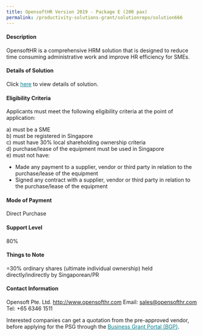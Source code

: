 ```yaml
---
title: OpensoftHR Version 2019 - Package E (200 pax)
permalink: /productivity-solutions-grant/solutionrepo/solution666
---
```


#### Description

OpensoftHR is a comprehensive HRM solution that is designed to reduce time consuming administrative work and improve HR efficiency for SMEs.






#### Details of Solution

Click <a href='https://govassist.gobusiness.gov.sg/images/psg/Opensoft_Annex_3_Part_5.pdf' style='color:#037e8a'>here</a> to view details of solution.

#### Eligibility Criteria

Applicants must meet the following eligibility criteria at the point of application:

a) must be a SME <br>
b) must be registered in Singapore <br>
c) must have 30% local shareholding ownership criteria <br>
d) purchase/lease of the equipment must be used in Singapore <br>
e) must not have:
- Made any payment to a supplier, vendor or third party in relation to the purchase/lease of the equipment
- Signed any contract with a supplier, vendor or third party in relation to the purchase/lease of the equipment

#### Mode of Payment
Direct Purchase

#### Support Level
80%

#### Things to Note
=30% ordinary shares (ultimate individual ownership) held directly/indirectly by Singaporean/PR

#### Contact Information
Opensoft Pte. Ltd.
http://www.opensofthr.com
Email: sales@opensofthr.com
Tel: +65 6346 1511

Interested companies can get a quotation from the pre-approved vendor, before applying for the PSG through the <a target='_blank' style='color:#037e8a' href='https://www.businessgrants.gov.sg/'>Business Grant Portal (BGP)</a>.
